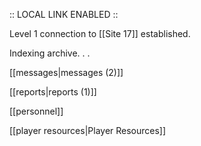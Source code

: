 ---
---
:: LOCAL LINK ENABLED ::

Level 1 connection to [[Site 17]] established. 

Indexing archive. . .

[[messages|messages (2)]]

[[reports|reports (1)]]

[[personnel]]

[[player resources|Player Resources]]